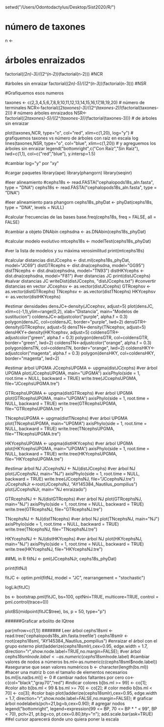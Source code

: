 
setwd("/Users/Odontodactylus/Desktop/Sist2020/R/")

# número de taxones
n <- 

# árboles enraizados

factorial((2*n)-3)/((2^(n-2))*(factorial(n-2))) #NCR

#árboles sin enraizar
factorial((2*n)-5)/((2^(n-3))*(factorial(n-3))) #NSR

#Grafiquemos esos numeros

taxones <- c(2,3,4,5,6,7,8,9,10,11,12,13,14,15,16,17,18,19,20) # número de terminales
NCR<-factorial((2*taxones)-3)/((2^(taxones-2))*(factorial(taxones-2))) # número árboles enraizados
NSR<-factorial((2*taxones)-5)/((2^(taxones-3))*(factorial(taxones-3))) # de árboles sin enraizar

plot(taxones,NCR, type="o", col="red", xlim=c(1,20), log="y") # grafiquemos taxones vs número de árboles con raíz en escala log
lines(taxones,NSR, type="o", col="blue", xlim=c(1,20)) # y agreguemos los árboles sin enraizar
legend("bottomright",c("Con Raíz","Sin Raíz"), lwd=c(1,1), col=c("red","blue"), y.intersp=1.5)

#cambiar log="y" por "xy"

#cargar paquetes
library(ape)
library(phangorn)
library(seqinr)

#leer alineamiento
#cephs18s <- read.FASTA("cephalopods18s_aln.fasta", type = "DNA")
cephs18s <- read.FASTA("cephalopods18s_aln.fasta", type = "DNA")

#leer alineamiento para phangorn 
cephs18s_phyDat <- phyDat(cephs18s, type = "DNA", levels = NULL)

#calcular frecuencias de las bases
base.freq(cephs18s, freq = FALSE, all = FALSE)

#cambiar a objeto DNAbin
cephsdna <- as.DNAbin(cephs18s_phyDat)

#calcular modelo evolutivo
mtcephs18s <- modelTest(cephs18s_phyDat)

#ver la lista de modelos y su máxima verosimilitud
print(mtcephs18s)

#calcular distancias
distJCcephs <- dist.ml(cephs18s_phyDat, model="JC69")
distGTRcephs <- dist.dna(cephsdna, model="GG95")
distTNcephs <- dist.dna(cephsdna, model="TN93")
distHKYcephs <- dist.dna(cephsdna, model="F81")
#ver distancias JC
print(distJCcephs)
#salvar distancias JC
writeDist(distJCcephs, "distJCcephs.txt")
#convertir distancias en vector
JCcephsv <- as.vector(distJCcephs)
GTRcephsv <- as.vector(distGTRcephs)
TNcephsv <- as.vector(distTNcephs)
HKYcephsv <- as.vector(distHKYcephs)

#estimar densidades
densJC<-density(JCcephsv, adjust=5)
plot(densJC, xlim=c(-1,1),ylim=range(0,2), xlab="Distancia", main="Modelos de sustitucion")
coldensJC<-adjustcolor("purple", alpha.f = 0.3)
polygon(densJC, col=coldensJC, border="purple", lwd=2)
densGTR<-density(GTRcephsv, adjust=5)
densTN<-density(TNcephsv, adjust=5)
densHKY<-density(HKYcephsv, adjust=5)
coldensGTR<-adjustcolor("green", alpha.f = 0.3)
polygon(densGTR, col=coldensGTR, border="green", lwd=2)
coldensTN<-adjustcolor("orange", alpha.f = 0.3)
polygon(densTN, col=coldensTN, border="orange", lwd=2)
coldensHKY<-adjustcolor("magenta", alpha.f = 0.3)
polygon(densHKY, col=coldensHKY, border="magenta", lwd=2)

#estimar árbol UPGMA
JCcephsUPGMA <- upgma(distJCcephs)
#ver árbol UPGMA
plot(JCcephsUPGMA, main="UPGMA")
axisPhylo(side = 1, root.time = NULL, backward = TRUE)
write.tree(JCcephsUPGMA, file="JCcephsUPGMA.tre")

GTRcephsUPGMA <- upgma(distGTRcephs)
#ver árbol UPGMA
plot(GTRcephsUPGMA, main="UPGMA")
axisPhylo(side = 1, root.time = NULL, backward = TRUE)
write.tree(GTRcephsUPGMA, file="GTRcephsUPGMA.tre")

TNcephsUPGMA <- upgma(distTNcephs)
#ver árbol UPGMA
plot(TNcephsUPGMA, main="UPGMA")
axisPhylo(side = 1, root.time = NULL, backward = TRUE)
write.tree(TNcephsUPGMA, file="TNcephsUPGMA.tre")

HKYcephsUPGMA <- upgma(distHKYcephs)
#ver árbol UPGMA
plot(HKYcephsUPGMA, main="UPGMA")
axisPhylo(side = 1, root.time = NULL, backward = TRUE)
write.tree(HKYcephsUPGMA, file="HKYcephsUPGMA.tre")

#estimar árbol NJ
JCcephsNJ <- NJ(distJCcephs)
#ver árbol NJ
plot(JCcephsNJ, main="NJ")
axisPhylo(side = 1, root.time = NULL, backward = TRUE)
write.tree(JCcephsNJ, file="JCcephsNJ.tre")
JCcephsNJr <-root(JCcephsNJ, "AY145384_Nautilus_pompilius")
plot(JCcephsNJr, main="NJ enraizado")

GTRcephsNJ <- NJ(distGTRcephs)
#ver árbol NJ
plot(GTRcephsNJ, main="NJ")
axisPhylo(side = 1, root.time = NULL, backward = TRUE)
write.tree(GTRcephsNJ, file="GTRcephsNJ.tre")

TNcephsNJ <- NJ(distTNcephs)
#ver árbol NJ
plot(TNcephsNJ, main="NJ")
axisPhylo(side = 1, root.time = NULL, backward = TRUE)
write.tree(TNcephsNJ, file="TNcephsNJ.tre")

HKYcephsNJ <- NJ(distHKYcephs)
#ver árbol NJ
plot(HKYcephsNJ, main="NJ")
axisPhylo(side = 1, root.time = NULL, backward = TRUE)
write.tree(HKYcephsNJ, file="HKYcephsNJ.tre")

##ML in R
fitNJ <- pml(JCcephsNJr, cephs18s_phyDat)

print(fitNJ)

fitJC <- optim.pml(fitNJ, model = "JC", rearrangement = "stochastic")

logLik(fitJC)

bs <- bootstrap.pml(fitJC, bs=100, optNni=TRUE, multicore=TRUE, control = pml.control(trace=0))

plotBS(midpoint(fitJC$tree), bs, p = 50, type="p")

######Graficar arbolito de IQtree

par(mfrow=c(1,1))
####### Leer árbol
cephs18sml <- read.tree('cephalopods18s_aln.fasta.treefile')
cephs18smlr <-root(cephs18sml, "AY145384_Nautilus_pompilius") #enraizar el árbol con el grupo externo
plot(ladderize(cephs18smlr),cex=0.95,  edge.width = 1.7, direction="r",show.node.label=TRUE,no.margin=FALSE); #ver árbol
cephs18sml$node.label<-as.numeric(cephs18sml$node.label) #cambiar valores de nodos a números
bs.ml<-as.numeric(c(cephs18sml$node.label)) #asegurarse que sean valores numéricos
b <- character(length(bs.ml)) #hacer una matriz b con el tamaño de elementos necesarios
bs.ml[is.na(bs.ml)] <- 0 # cambiar nados faltantes por cero
co<-c(col="black","gray70","red") #indicar colores
b[bs.ml >= 99] <- co[1]; #color alto
b[bs.ml < 99 & bs.ml >= 70] <- co[2]; # color medio
b[bs.ml < 70] <- co[3]; #color bajo
plot(ladderize(cephs18smlr),cex=0.95,  edge.width = 1.7, direction="r",show.node.label=FALSE,no.margin=FALSE); # graficar árbol
nodelabels(pch=21,bg=b,cex=0.90); # agregar nodos
legend("bottomright", legend=expression(99 <= BP, 70 <= BP * " < 99", BP < 70), pch=21, pt.bg=co, pt.cex=0.80,bty="n");
add.scale.bar(ask=TRUE) ##el cursor aparecerá donde uno quiera poner la escala

